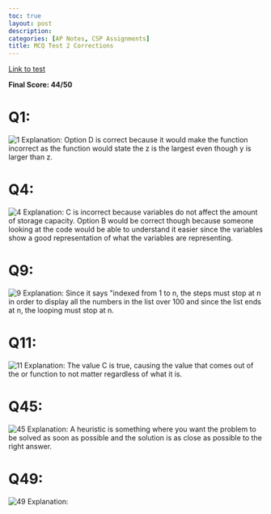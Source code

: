 ```yaml
---
toc: true
layout: post
description: 
categories: [AP Notes, CSP Assignments]
title: MCQ Test 2 Corrections
---
```

[Link to test](https://apclassroom.collegeboard.org/103/assessments/results/49283349/performance/1520055)

**Final Score: 44/50**

# Q1:
![]({{site.baseurl}}/images/q1.png "1")
Explanation: Option D is correct because it would make the function incorrect as the function would state the z is the largest even though y is larger than z.

# Q4:
![]({{site.baseurl}}/images/q4.png "4")
Explanation: C is incorrect because variables do not affect the amount of storage capacity. Option B would be correct though because someone looking at the code would be able to understand it easier since the variables show a good representation of what the variables are representing.

# Q9:
![]({{site.baseurl}}/images/q9.png "9")
Explanation: Since it says "indexed from 1 to n, the steps must stop at n in order to display all the numbers in the list over 100 and since the list ends at n, the looping must stop at n.

# Q11:
![]({{site.baseurl}}/images/q11.png "11")
Explanation: The value C is true, causing the value that comes out of the or function to not matter regardless of what it is.

# Q45:
![]({{site.baseurl}}/images/q45.png "45")
Explanation: A heuristic is something where you want the problem to be solved as soon as possible and the solution is as close as possible to the right answer.

# Q49:
![]({{site.baseurl}}/images/q49.png "49")
Explanation: 